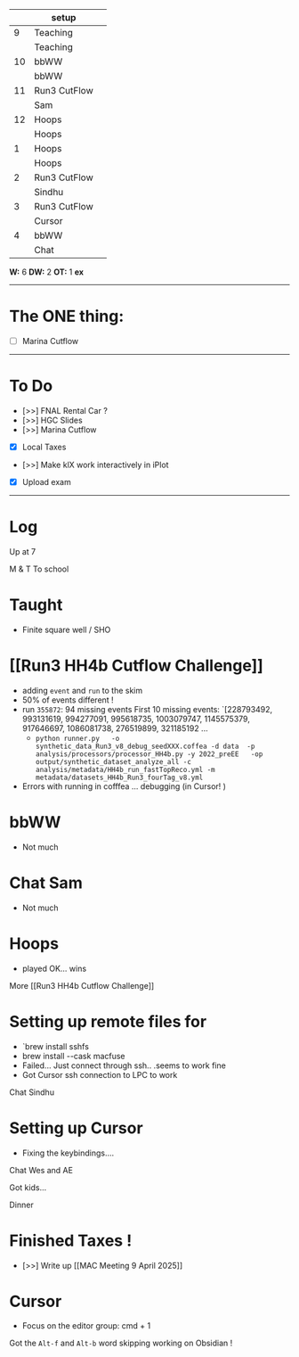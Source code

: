 
|     | setup        |     |
| --- | ------------ | --- |
| 9   | Teaching     |     |
|     | Teaching     |     |
| 10  | bbWW         |     |
|     | bbWW         |     |
| 11  | Run3 CutFlow |     |
|     | Sam          |     |
| 12  | Hoops        |     |
|     | Hoops        |     |
| 1   | Hoops        |     |
|     | Hoops        |     |
| 2   | Run3 CutFlow |     |
|     | Sindhu       |     |
| 3   | Run3 CutFlow |     |
|     | Cursor       |     |
| 4   | bbWW         |     |
|     | Chat         |     |

**W:** 6
**DW:** 2
**OT:** 1
**ex** 

---
# The ONE thing: 
- [ ] Marina Cutflow

---
# To Do

- [>>] FNAL Rental Car ?
- [>>] HGC Slides
- [>>] Marina Cutflow
- [x] Local Taxes
- [>>] Make klX work interactively in iPlot
- [x] Upload exam

---

# Log

Up at 7 

M & T To school 

# Taught 
- Finite square well / SHO

# [[Run3 HH4b Cutflow Challenge]]
- adding `event` and `run` to the skim
- 50% of events different !
- run `355872`: 94 missing events
  First 10 missing events: `[228793492, 993131619, 994277091, 995618735, 1003079747, 1145575379, 917646697, 1086081738, 276519899, 321185192 ... 
  - `python runner.py   -o synthetic_data_Run3_v8_debug_seedXXX.coffea -d data  -p analysis/processors/processor_HH4b.py -y 2022_preEE   -op output/synthetic_dataset_analyze_all -c analysis/metadata/HH4b_run_fastTopReco.yml -m metadata/datasets_HH4b_Run3_fourTag_v8.yml`
- Errors with running in cofffea ... debugging (in Cursor! )

# bbWW
- Not much 

# Chat Sam
- Not much

# Hoops
- played OK... wins

More [[Run3 HH4b Cutflow Challenge]]


# Setting up remote files for 
- `brew install sshfs
- brew install --cask macfuse
- Failed... Just connect through ssh.. .seems to work fine
-  Got Cursor ssh connection to LPC to work

Chat Sindhu

# Setting up Cursor
- Fixing the keybindings.... 

Chat Wes and AE

Got kids...

Dinner

# Finished Taxes !

- [>>] Write up [[MAC Meeting 9 April 2025]]

# Cursor
- Focus on the editor group: cmd + 1 

Got the `Alt-f` and  `Alt-b` word skipping working on Obsidian !